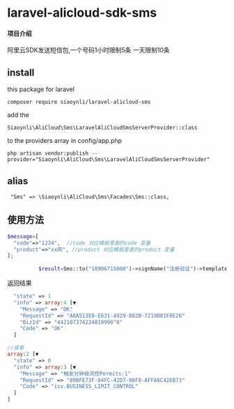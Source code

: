 # laravel-alicloud-sdk-sms

#### 项目介绍

阿里云SDK发送短信包,一个号码1小时限制5条 一天限制10条

## install

this package  for laravel

```
composer require siaoynli/laravel-alicloud-sms
```
add the   
```
Siaoynli\AliCloud\Sms\LaravelAliCloudSmsServerProvider::class   
```
to the providers array in config/app.php

```
php artisan vendor:publish --provider="Siaoynli\AliCloud\Sms\LaravelAliCloudSmsServerProvider"
```


## alias

```
 "Sms" => \Siaoynli\AliCloud\Sms\Facades\Sms::class,
```

## 使用方法

```php
$message=[
  "code"=>"1234",  //code 对应模板里面的code 变量
  "product"=>"xx网", //product 对应模板里面的product 变量
];
 
          $result=Sms::to("18906715000")->signName("注册验证")->template("SMS_29010034")->send($message);
```

返回结果
```php
  "state" => 1
  "info" => array:4 [▼
    "Message" => "OK"
    "RequestId" => "A8A513E0-E631-4929-882B-7219D01F0E26"
    "BizId" => "442107374224819990^0"
    "Code" => "OK"
  ]

//或者
array:2 [▼
  "state" => 0
  "info" => array:3 [▼
    "Message" => "触发分钟级流控Permits:1"
    "RequestId" => "89BFE73F-84FC-42D7-90F8-AFFA6C42EB73"
    "Code" => "isv.BUSINESS_LIMIT_CONTROL"
  ]
]

```

